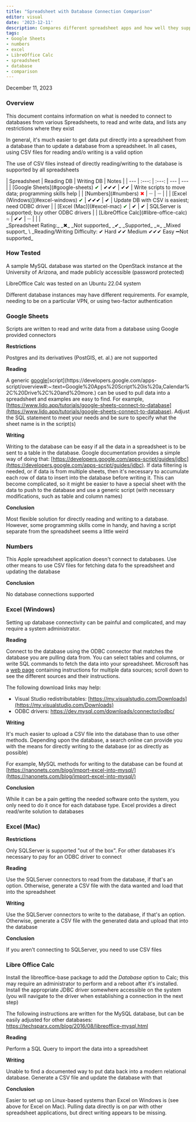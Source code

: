 ```yaml
---
title: "Spreadsheet with Database Connection Comparison"
editor: visual
date: '2023-12-11'
description: Compares different spreadsheet apps and how well they support direct database reading and writing, and any restrictions
tags: 
- Google Sheets
- numbers
- excel
- LibreOffice Calc
- spreadsheet
- database
- comparison
---
```


December 11, 2023

### Overview

This document contains information on what is needed to connect to databases from various Spreadsheets, to read and write data, and lists any restrictions where they exist

In general, it's much easier to get data put directly into a spreadsheet from a database than to update a database from a spreadsheet. In all cases, using CSV files for reading and/o writing is a valid option

The use of CSV files instead of directly reading/writing to the database is supported by all spreadsheets

<style>
    .compare_table th {
        background-color: lightgrey;
    }
</style>

<div class="compare_table">
| Spreadsheet | Reading DB | Writing DB | Notes |
| --- | :---: | :---: | --- | --- |
| [Google Sheets](#google-sheets) <span style="color:darkgreen">✔</span> | <span style="color:black">✔✔✔</span> | <span style="color:black">✔✔</span> | Write scripts to move data; programming skills help |
| [Numbers](#numbers) <span style="color:red">✖</span> | <span style="color:darkgrey">➖</span> | <span style="color:darkgrey">➖</span> |   |
| [Excel (Windows)](#excel-windows) <span style="color:darkgreen">✔</span> | <span style="color:black">✔✔✔</span> | <span style="color:black">✔</span> | Update DB with CSV is easiest; need ODBC driver |
| [Excel (Mac)](#excel-mac) <span style="color:darkgreen">✔</span> |<span style="color:black"> ✔</span> | <span style="color:black">✔</span> | SQLServer is supported; buy other ODBC drivers |
| [LibreOffice Calc](#libre-office-calc) <span style="color:grey">≈</span> | <span style="color:black">✔✔</span> | <span style="color:darkgrey">➖</span> |   |   |
</div>
_Spreadsheet Rating:_ _✖_ _Not supported_ _✔_ _Supported_ _≈_ _Mixed support_ \
_Reading/Writing Difficulty: ✔ Hard ✔✔ Medium ✔✔✔ Easy ➖Not supported_

### How Tested

A sample MySQL database was started on the OpenStack instance at the University of Arizona, and made publicly accessible (password protected)

LibreOffice Calc was tested on an Ubuntu 22.04 system

Different database instances may have different requirements. For example, needing to be on a particular VPN, or using two-factor authentication

### Google Sheets

Scripts are written to read and write data from a database using Google provided connectors

**Restrictions**

Postgres and its derivatives (PostGIS, et. al.) are not supported

**Reading**

A generic [google](https://developers.google.com/apps-script/overview#:~:text=Google%20Apps%20Script%20is%20a,Calendar%2C%20Drive%2C%20and%20more.)[script](https://developers.google.com/apps-script/overview#:~:text=Google%20Apps%20Script%20is%20a,Calendar%2C%20Drive%2C%20and%20more.) can be used to pull data into a spreadsheet and examples are easy to find. For example, [https://www.lido.app/tutorials/google-sheets-connect-to-database](https://www.lido.app/tutorials/google-sheets-connect-to-database). Adjust the SQL statement to meet your needs and be sure to specify what the sheet name is in the script(s)

**Writing**

Writing to the database can be easy if all the data in a spreadsheet is to be sent to a table in the database. Google documentation provides a simple way of doing that: [https://developers.google.com/apps-script/guides/jdbc](https://developers.google.com/apps-script/guides/jdbc). If data filtering is needed, or if data is from multiple sheets, then it's necessary to accumulate each row of data to insert into the database before writing it. This can become complicated, so it might be easier to have a special sheet with the data to push to the database and use a generic script (with necessary modifications, such as table and column names)

**Conclusion**

Most flexible solution for directly reading and writing to a database. However, some programming skills come in handy, and having a script separate from the spreadsheet seems a little weird

### Numbers

This Apple spreadsheet application doesn't connect to databases. Use other means to use CSV files for fetching data fo the spreadsheet and updating the database

**Conclusion**

No database connections supported

### Excel (Windows)

Setting up database connectivity can be painful and complicated, and may require a system administrator.

**Reading**

Connect to the database using the ODBC connector that matches the database you are pulling data from. You can select tables and columns, or write SQL commands to fetch the data into your spreadsheet. Microsoft has a [web page](https://support.microsoft.com/en-us/office/import-data-from-data-sources-power-query-be4330b3-5356-486c-a168-b68e9e616f5a?redirectSourcePath=%252farticle%252f8760c647-88b9-409d-b312-6ea8f84a269b) containing instructions for multiple data sources; scroll down to see the different sources and their instructions.

The following download links may help:

- Visual Studio redistributables: [https://my.visualstudio.com/Downloads](https://my.visualstudio.com/Downloads)
- ODBC drivers: https://dev.mysql.com/downloads/connector/odbc/

**Writing**

It's much easier to upload a CSV file into the database than to use other methods. Depending upon the database, a search online can provide you with the means for directly writing to the database (or as directly as possible)

For example, MySQL methods for writing to the database can be found at [https://nanonets.com/blog/import-excel-into-mysql/](https://nanonets.com/blog/import-excel-into-mysql/)

**Conclusion**

While it can be a pain getting the needed software onto the system, you only need to do it once for each database type. Excel provides a direct read/write solution to databases

### Excel (Mac)

**Restrictions**

Only SQLServer is supported "out of the box". For other databases it's necessary to pay for an ODBC driver to connect

**Reading**

Use the SQLServer connectors to read from the database, if that's an option. Otherwise, generate a CSV file with the data wanted and load that into the spreadsheet

**Writing**

Use the SQLServer connectors to write to the database, if that's an option. Otherwise, generate a CSV file with the generated data and upload that into the database

**Conclusion**

If you aren't connecting to SQLServer, you need to use CSV files

### Libre Office Calc

Install the libreoffice-base package to add the _Database_ option to Calc; this may require an administrator to perform and a reboot after it's installed. Install the appropriate JDBC driver somewhere accessible on the system (you will navigate to the driver when establishing a connection in the next step)

The following instructions are written for the MySQL database, but can be easily adjusted for other databases: https://techsparx.com/blog/2016/08/libreoffice-mysql.html

**Reading**

Perform a SQL Query to import the data into a spreadsheet

**Writing**

Unable to find a documented way to put data back into a modern relational database. Generate a CSV file and update the database with that

**Conclusion**

Easier to set up on Linux-based systems than Excel on Windows is (see above for Excel on Mac). Pulling data directly is on par with other spreadsheet applications, but direct writing appears to be missing.